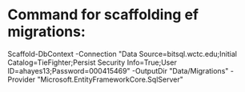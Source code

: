 ﻿# Command for scaffolding ef migrations:
Scaffold-DbContext -Connection "Data Source=bitsql.wctc.edu;Initial Catalog=TieFighter;Persist Security Info=True;User ID=ahayes13;Password=000415469" -OutputDir "Data/Migrations" -Provider "Microsoft.EntityFrameworkCore.SqlServer"